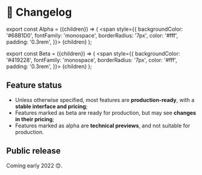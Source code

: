 ---
---
# 📝 Changelog

export const Alpha = ({children}) => (
<span
style={{
backgroundColor: '#68B1D0',
fontFamily: 'monospace',
borderRadius: '7px',
color: '#fff',
padding: '0.3rem',
}}>
{children}
</span>
);

export const Beta = ({children}) => (
<span
style={{
backgroundColor: '#419228',
fontFamily: 'monospace',
borderRadius: '7px',
color: '#fff',
padding: '0.3rem',
}}>
{children}
</span>
);

## Feature status

* Unless otherwise specified, most features are **production-ready**, with a **stable interface and pricing**;
* Features marked as <Beta>beta</Beta> are ready for production, but may see **changes in their pricing**;
* Features marked as <Alpha>alpha</Alpha> are **technical previews**, and not suitable for production. 

## Public release
Coming early 2022 😊. 


